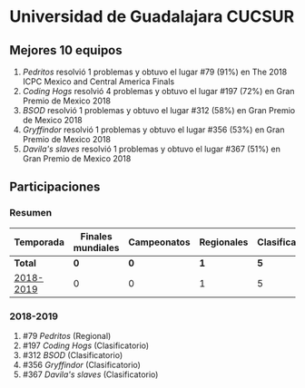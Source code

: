 ---
---

# Universidad de Guadalajara CUCSUR

## Mejores 10 equipos

1. _Pedritos_ resolvió 1 problemas y obtuvo el lugar #79 (91%) en The 2018 ICPC Mexico and Central America Finals
1. _Coding Hogs_ resolvió 4 problemas y obtuvo el lugar #197 (72%) en Gran Premio de Mexico 2018
1. _BSOD_ resolvió 1 problemas y obtuvo el lugar #312 (58%) en Gran Premio de Mexico 2018
1. _Gryffindor_ resolvió 1 problemas y obtuvo el lugar #356 (53%) en Gran Premio de Mexico 2018
1. _Davila's slaves_ resolvió 1 problemas y obtuvo el lugar #367 (51%) en Gran Premio de Mexico 2018

## Participaciones

### Resumen

| Temporada | Finales mundiales | Campeonatos | Regionales | Clasificatorios | Equipos |
| --- | --- | --- | --- | --- | --- |
| **Total** | **0** | **0** | **1** | **5** | **5** |
| [2018-2019](#2018-2019) | 0 | 0 | 1 | 5 | 5 |

### 2018-2019

1. #79 _Pedritos_ (Regional)
1. #197 _Coding Hogs_ (Clasificatorio)
1. #312 _BSOD_ (Clasificatorio)
1. #356 _Gryffindor_ (Clasificatorio)
1. #367 _Davila's slaves_ (Clasificatorio)




